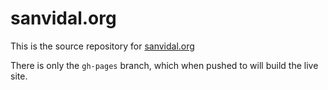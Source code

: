 sanvidal.org
============

This is the source repository for [sanvidal.org](http://sanvidal.org/)

There is only the `gh-pages` branch, which when pushed to will build the live site.
